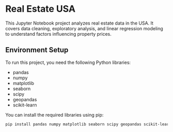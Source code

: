 # Real Estate USA

This Jupyter Notebook project analyzes real estate data in the USA. It covers data cleaning, exploratory analysis, and linear regression modeling to understand factors influencing property prices.

## Environment Setup

To run this project, you need the following Python libraries:
- pandas
- numpy
- matplotlib
- seaborn
- scipy
- geopandas
- scikit-learn

You can install the required libraries using pip:
```sh
pip install pandas numpy matplotlib seaborn scipy geopandas scikit-learn
